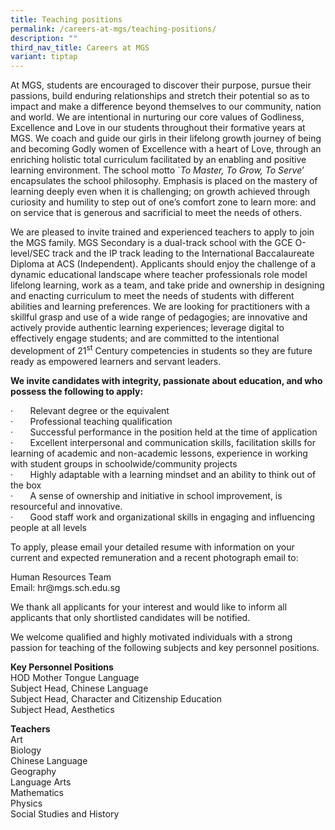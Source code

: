 ```yaml
---
title: Teaching positions
permalink: /careers-at-mgs/teaching-positions/
description: ""
third_nav_title: Careers at MGS
variant: tiptap
---
```

<p>At MGS, students are encouraged to discover their purpose, pursue their
passions, build enduring relationships and stretch their potential so as
to impact and make a difference beyond themselves to our community, nation
and world. We are intentional in nurturing our core values of Godliness,
Excellence and Love in our students throughout their formative years at
MGS. We coach and guide our girls in their lifelong growth journey of being
and becoming Godly women of Excellence with a heart of Love, through an
enriching holistic total curriculum facilitated by an enabling and positive
learning environment. The school motto `<em>To Master, To Grow, To Serve</em>’
encapsulates the school philosophy. Emphasis is placed on the mastery of
learning deeply even when it is challenging; on growth achieved through
curiosity and humility to step out of one’s comfort zone to learn more:
and on service that is generous and sacrificial to meet the needs of others.</p>
<p>We are pleased to invite trained and experienced teachers to apply to
join the MGS family. MGS Secondary is a dual-track school with the GCE
O-level/SEC track and the IP track leading to the International Baccalaureate
Diploma at ACS (Independent). Applicants should enjoy the challenge of
a dynamic educational landscape where teacher professionals role model
lifelong learning, work as a team, and take pride and ownership in designing
and enacting curriculum to meet the needs of students with different abilities
and learning preferences. We are looking for practitioners with a skillful
grasp and use of a wide range of pedagogies; are innovative and actively
provide authentic learning experiences; leverage digital to effectively
engage students; and are committed to the intentional development of 21<sup>st</sup> Century
competencies in students so they are future ready as empowered learners
and servant leaders.</p>
<p></p>
<p><strong>We invite candidates with integrity, passionate about education, and who possess the following to apply:</strong>
</p>
<p>·&nbsp;&nbsp;&nbsp;&nbsp;&nbsp;&nbsp; Relevant degree or the equivalent
<br>·&nbsp;&nbsp;&nbsp;&nbsp;&nbsp;&nbsp; Professional teaching qualification
<br>·&nbsp;&nbsp;&nbsp;&nbsp;&nbsp;&nbsp; Successful performance in the position
held at the time of application
<br>·&nbsp;&nbsp;&nbsp;&nbsp;&nbsp;&nbsp; Excellent interpersonal and communication
skills, facilitation skills for learning of academic and non-academic lessons,
experience in working with student groups in schoolwide/community projects
<br>·&nbsp;&nbsp;&nbsp;&nbsp;&nbsp;&nbsp; Highly adaptable with a learning
mindset and an ability to think out of the box
<br>·&nbsp;&nbsp;&nbsp;&nbsp;&nbsp;&nbsp; A sense of ownership and initiative
in school improvement, is resourceful and innovative.
<br>·&nbsp;&nbsp;&nbsp;&nbsp;&nbsp;&nbsp; Good staff work and organizational
skills in engaging and influencing people at all levels</p>
<p>To apply, please email your detailed resume with information on your current
and expected remuneration and a recent photograph email to:</p>
<p>Human Resources Team
<br>Email: <a rel="noopener noreferrer nofollow" target="_blank">hr@mgs.sch.edu.sg</a>
</p>
<p>We thank all applicants for your interest and would like to inform all
applicants that only shortlisted candidates will be notified.</p>
<p>We welcome qualified and highly motivated individuals with a strong passion
for teaching of the following subjects and key personnel positions.</p>
<p><strong>Key Personnel Positions</strong>
<br>HOD Mother Tongue Language
<br>Subject Head, Chinese Language
<br>Subject Head, Character and Citizenship Education
<br>Subject Head, Aesthetics</p>
<p><strong>Teachers</strong>
<br>Art
<br>Biology
<br>Chinese Language
<br>Geography
<br>Language Arts
<br>Mathematics
<br>Physics
<br>Social Studies and History</p>
<p></p>